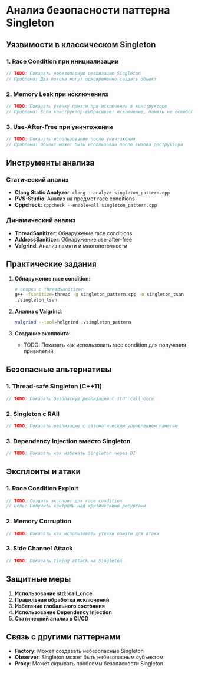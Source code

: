 # Анализ безопасности паттерна Singleton

## Уязвимости в классическом Singleton

### 1. Race Condition при инициализации
```cpp
// TODO: Показать небезопасную реализацию Singleton
// Проблема: Два потока могут одновременно создать объект
```

### 2. Memory Leak при исключениях
```cpp
// TODO: Показать утечку памяти при исключении в конструкторе
// Проблема: Если конструктор выбрасывает исключение, память не освобождается
```

### 3. Use-After-Free при уничтожении
```cpp
// TODO: Показать использование после уничтожения
// Проблема: Объект может быть использован после вызова деструктора
```

## Инструменты анализа

### Статический анализ
- **Clang Static Analyzer**: `clang --analyze singleton_pattern.cpp`
- **PVS-Studio**: Анализ на предмет race conditions
- **Cppcheck**: `cppcheck --enable=all singleton_pattern.cpp`

### Динамический анализ
- **ThreadSanitizer**: Обнаружение race conditions
- **AddressSanitizer**: Обнаружение use-after-free
- **Valgrind**: Анализ памяти и многопоточности

## Практические задания

1. **Обнаружение race condition**:
   ```bash
   # Сборка с ThreadSanitizer
   g++ -fsanitize=thread -g singleton_pattern.cpp -o singleton_tsan
   ./singleton_tsan
   ```

2. **Анализ с Valgrind**:
   ```bash
   valgrind --tool=helgrind ./singleton_pattern
   ```

3. **Создание эксплоита**:
   - TODO: Показать как использовать race condition для получения привилегий

## Безопасные альтернативы

### 1. Thread-safe Singleton (C++11)
```cpp
// TODO: Показать безопасную реализацию с std::call_once
```

### 2. Singleton с RAII
```cpp
// TODO: Показать реализацию с автоматическим управлением памятью
```

### 3. Dependency Injection вместо Singleton
```cpp
// TODO: Показать как избежать Singleton через DI
```

## Эксплоиты и атаки

### 1. Race Condition Exploit
```cpp
// TODO: Создать эксплоит для race condition
// Цель: Получить контроль над критическими ресурсами
```

### 2. Memory Corruption
```cpp
// TODO: Показать как использовать утечки памяти для атаки
```

### 3. Side Channel Attack
```cpp
// TODO: Показать timing attack на Singleton
```

## Защитные меры

1. **Использование std::call_once**
2. **Правильная обработка исключений**
3. **Избегание глобального состояния**
4. **Использование Dependency Injection**
5. **Статический анализ в CI/CD**

## Связь с другими паттернами

- **Factory**: Может создавать небезопасные Singleton
- **Observer**: Singleton может быть небезопасным субъектом
- **Proxy**: Может скрывать проблемы безопасности Singleton

